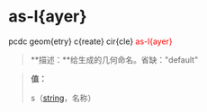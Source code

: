 # as-l{ayer}
pcdc geom{etry} c{reate} cir{cle} <span style='color: red;'>as-l{ayer}</span>
> **描述：**给生成的几何命名。省缺："default"

> 
> **值：**
> 
> s（[string](数据类型/string/)，名称）

